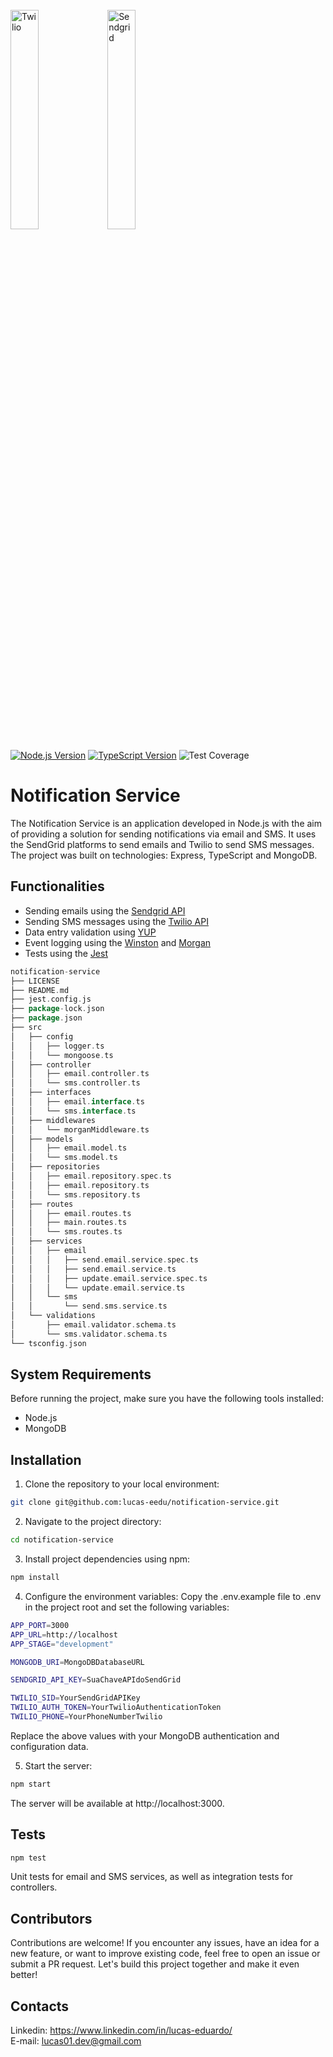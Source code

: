 <div style="display: inline_block"><br>
  <img align="center" alt="Twilio" height="auto" width="30%" src="https://upload.wikimedia.org/wikipedia/commons/7/7e/Twilio-logo-red.svg">
  <img align="center" alt="Sendgrid" height="auto" width="30%" src="https://cdn.icon-icons.com/icons2/2699/PNG/512/sendgrid_logo_icon_169764.png">
</div>

[![Node.js Version](https://img.shields.io/badge/Node.js-20.11.1-brightgreen?logo=node.js)](https://nodejs.org/)
[![TypeScript Version](https://img.shields.io/badge/TypeScript-5.3.3-blue?logo=typescript)](https://www.typescriptlang.org/)
![Test Coverage](https://img.shields.io/badge/coverage-100%25-brightgreen)

# Notification Service

The Notification Service is an application developed in Node.js with the aim of providing a solution for sending notifications via email and SMS. It uses the SendGrid platforms to send emails and Twilio to send SMS messages. The project was built on technologies: Express, TypeScript and MongoDB.

## Functionalities
- Sending emails using the <a href="https://docs.sendgrid.com/pt-br/for-developers/sending-email/api-getting-started" target="_blank">Sendgrid API</a>
- Sending SMS messages using the <a href="https://www.twilio.com/docs/messaging/onboarding" target="_blank">Twilio API</a>
- Data entry validation using <a href="https://www.npmjs.com/package/yup" target="_blank">YUP</a>
- Event logging using the <a href="https://www.npmjs.com/package/winston" target="_blank">Winston</a> and <a href="https://www.npmjs.com/package/morgan">Morgan</a>
- Tests using the <a href="https://www.npmjs.com/package/jest" target="_blank">Jest</a>

```go
notification-service
├── LICENSE
├── README.md
├── jest.config.js
├── package-lock.json
├── package.json
├── src
│   ├── config
│   │   ├── logger.ts
│   │   └── mongoose.ts
│   ├── controller
│   │   ├── email.controller.ts
│   │   └── sms.controller.ts
│   ├── interfaces
│   │   ├── email.interface.ts
│   │   └── sms.interface.ts
│   ├── middlewares
│   │   └── morganMiddleware.ts
│   ├── models
│   │   ├── email.model.ts
│   │   └── sms.model.ts
│   ├── repositories
│   │   ├── email.repository.spec.ts
│   │   ├── email.repository.ts
│   │   └── sms.repository.ts
│   ├── routes
│   │   ├── email.routes.ts
│   │   ├── main.routes.ts
│   │   └── sms.routes.ts
│   ├── services
│   │   ├── email
│   │   │   ├── send.email.service.spec.ts
│   │   │   ├── send.email.service.ts
│   │   │   ├── update.email.service.spec.ts
│   │   │   └── update.email.service.ts
│   │   └── sms
│   │       └── send.sms.service.ts
│   └── validations
│       ├── email.validator.schema.ts
│       └── sms.validator.schema.ts
└── tsconfig.json
```

## System Requirements
Before running the project, make sure you have the following tools installed:
- Node.js
- MongoDB

## Installation
1. Clone the repository to your local environment:

```bash
git clone git@github.com:lucas-eedu/notification-service.git
```

2. Navigate to the project directory:
```bash
cd notification-service
```

3. Install project dependencies using npm:
```bash
npm install
```

4. Configure the environment variables:
Copy the .env.example file to .env in the project root and set the following variables:
```bash
APP_PORT=3000
APP_URL=http://localhost
APP_STAGE="development"

MONGODB_URI=MongoDBDatabaseURL

SENDGRID_API_KEY=SuaChaveAPIdoSendGrid

TWILIO_SID=YourSendGridAPIKey
TWILIO_AUTH_TOKEN=YourTwilioAuthenticationToken
TWILIO_PHONE=YourPhoneNumberTwilio
```
Replace the above values with your MongoDB authentication and configuration data.

5. Start the server:
```bash
npm start
```
The server will be available at http://localhost:3000.

## Tests
```bash
npm test
```
Unit tests for email and SMS services, as well as integration tests for controllers.

## Contributors
Contributions are welcome! If you encounter any issues, have an idea for a new feature, or want to improve existing code, feel free to open an issue or submit a PR request. Let's build this project together and make it even better!

## Contacts
Linkedin: https://www.linkedin.com/in/lucas-eduardo/
<br>
E-mail: lucas01.dev@gmail.com
